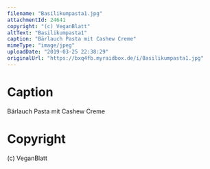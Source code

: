 ```yaml
---
filename: "Basilikumpasta1.jpg"
attachmentId: 24641
copyright: "(c) VeganBlatt"
altText: "Basilikumpasta1"
caption: "Bärlauch Pasta mit Cashew Creme"
mimeType: "image/jpeg"
uploadDate: "2019-03-25 22:38:29"
originalUrl: "https://bxq4fb.myraidbox.de/i/Basilikumpasta1.jpg"
---
```


# Caption

Bärlauch Pasta mit Cashew Creme

# Copyright

(c) VeganBlatt
